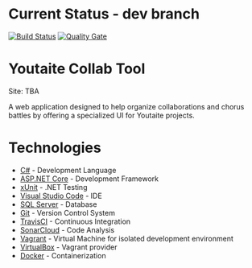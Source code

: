# Current Status - dev branch

[![Build Status](https://travis-ci.org/jamesdinht/youtaite-collab.svg?branch=dev)](https://travis-ci.org/jamesdinht/youtaite-collab) [![Quality Gate](https://sonarcloud.io/api/badges/gate?key=youtaite-collab)](https://sonarcloud.io/dashboard?id=youtaite-collab/dashboard/index/youtaite-collab)

# Youtaite Collab Tool
Site: TBA 

A web application designed to help organize collaborations and chorus battles by offering a specialized UI for Youtaite projects.


# Technologies
- [C#](https://docs.microsoft.com/en-us/dotnet/csharp/) - Development Language
- [ASP.NET Core](https://www.microsoft.com/net/learn/get-started/windows) - Development Framework
- [xUnit](http://xunit.github.io/docs/getting-started-dotnet-core) - .NET Testing
- [Visual Studio Code](https://code.visualstudio.com) - IDE
- [SQL Server](https://www.microsoft.com/en-us/sql-server/sql-server-2017) - Database
- [Git](https://git-scm.com) - Version Control System
- [TravisCI](https://travis-ci.org) - Continuous Integration
- [SonarCloud](https://about.sonarcloud.io) - Code Analysis
- [Vagrant](https://www.vagrantup.com) - Virtual Machine for isolated development environment
- [VirtualBox](https://www.virtualbox.org) - Vagrant provider
- [Docker](https://www.docker.com/community-edition) - Containerization